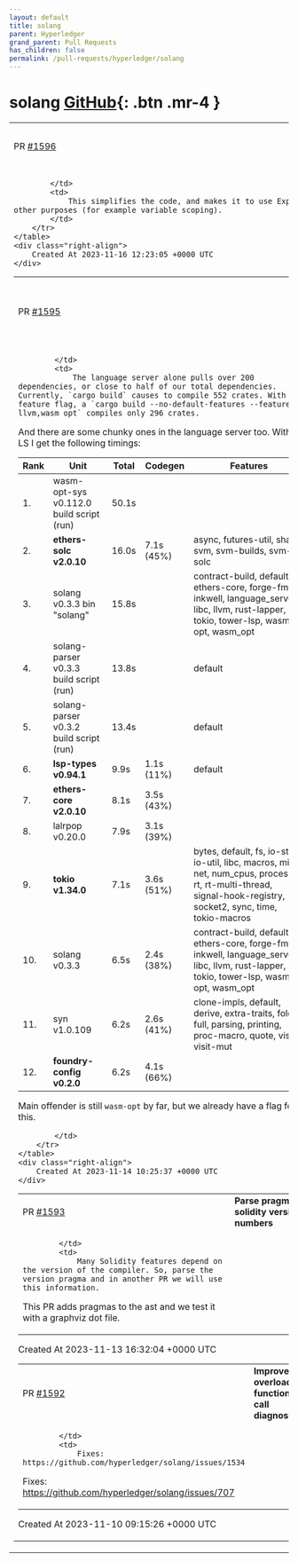 ```yaml
---
layout: default
title: solang
parent: Hyperledger
grand_parent: Pull Requests
has_children: false
permalink: /pull-requests/hyperledger/solang
---
```


# solang <span class="fs-3 right-align">[GitHub](https://github.com/hyperledger/solang){: .btn .mr-4 }</span>


<div>
    <table>
        <tr>
            <td>
                PR <a href="https://github.com/hyperledger/solang/pull/1596" class=".btn">#1596</a>
            </td>
            <td>
                <b>
                    Move LoopScopes into ExprContext
                </b>
            </td>
        </tr>
        <tr>
            <td>
                
            </td>
            <td>
                This simplifies the code, and makes it to use ExprContext for other purposes (for example variable scoping).
            </td>
        </tr>
    </table>
    <div class="right-align">
        Created At 2023-11-16 12:23:05 +0000 UTC
    </div>
</div>

<div>
    <table>
        <tr>
            <td>
                PR <a href="https://github.com/hyperledger/solang/pull/1595" class=".btn">#1595</a>
            </td>
            <td>
                <b>
                    Add a feature flag for the language server
                </b>
            </td>
        </tr>
        <tr>
            <td>
                
            </td>
            <td>
                The language server alone pulls over 200 dependencies, or close to half of our total dependencies. Currently, `cargo build` causes to compile 552 crates. With this feature flag, a `cargo build --no-default-features --features llvm,wasm_opt` compiles only 296 crates.

And there are some chunky ones in the language server too. With the LS I get the following timings:

|Rank| Unit | Total | Codegen | Features
|-- | -- | -- | -- | --
|1. | wasm-opt-sys v0.112.0 build script (run) | 50.1s |   |  
|2. | **ethers-solc v2.0.10** | 16.0s | 7.1s (45%) | async, futures-util, sha2, svm, svm-builds, svm-solc
|3. | solang v0.3.3 bin "solang" | 15.8s |   | contract-build, default, ethers-core, forge-fmt, inkwell,  language_server, libc, llvm, rust-lapper, tokio, tower-lsp, wasm-opt,  wasm_opt
|4. | solang-parser v0.3.3 build script (run) | 13.8s |   | default
|5. | solang-parser v0.3.2 build script (run) | 13.4s |   | default
|6. | **lsp-types v0.94.1** | 9.9s | 1.1s (11%) | default
|7. | **ethers-core v2.0.10** | 8.1s | 3.5s (43%) |  
|8. | lalrpop v0.20.0 | 7.9s | 3.1s (39%) |  
|9. | **tokio v1.34.0** | 7.1s | 3.6s (51%) | bytes, default, fs, io-std, io-util, libc, macros, mio, net,  num_cpus, process, rt, rt-multi-thread, signal-hook-registry, socket2,  sync, time, tokio-macros
|10. | solang v0.3.3 | 6.5s | 2.4s (38%) | contract-build, default, ethers-core, forge-fmt, inkwell,  language_server, libc, llvm, rust-lapper, tokio, tower-lsp, wasm-opt,  wasm_opt
|11. | syn v1.0.109 | 6.2s | 2.6s (41%) | clone-impls, default, derive, extra-traits, fold, full, parsing, printing, proc-macro, quote, visit, visit-mut
|12. | **foundry-config v0.2.0** | 6.2s | 4.1s (66%) | 


Main offender is still `wasm-opt` by far, but we already have a flag for this.




            </td>
        </tr>
    </table>
    <div class="right-align">
        Created At 2023-11-14 10:25:37 +0000 UTC
    </div>
</div>

<div>
    <table>
        <tr>
            <td>
                PR <a href="https://github.com/hyperledger/solang/pull/1593" class=".btn">#1593</a>
            </td>
            <td>
                <b>
                    Parse pragma solidity version numbers
                </b>
            </td>
        </tr>
        <tr>
            <td>
                
            </td>
            <td>
                Many Solidity features depend on the version of the compiler. So, parse the version pragma and in another PR we will use this information.

This PR adds pragmas to the ast and we test it with a graphviz dot file.
            </td>
        </tr>
    </table>
    <div class="right-align">
        Created At 2023-11-13 16:32:04 +0000 UTC
    </div>
</div>

<div>
    <table>
        <tr>
            <td>
                PR <a href="https://github.com/hyperledger/solang/pull/1592" class=".btn">#1592</a>
            </td>
            <td>
                <b>
                    Improve overloaded function call diagnostics
                </b>
            </td>
        </tr>
        <tr>
            <td>
                
            </td>
            <td>
                Fixes: https://github.com/hyperledger/solang/issues/1534
Fixes: https://github.com/hyperledger/solang/issues/707
            </td>
        </tr>
    </table>
    <div class="right-align">
        Created At 2023-11-10 09:15:26 +0000 UTC
    </div>
</div>

